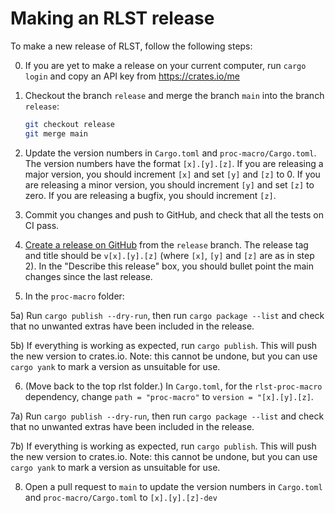 # Making an RLST release

To make a new release of RLST, follow the following steps:

0) If you are yet to make a release on your current computer, run `cargo login` and copy an API
   key from https://crates.io/me

1) Checkout the branch `release` and merge the branch `main` into the branch `release`:
   ```bash
   git checkout release
   git merge main
   ```

2) Update the version numbers in `Cargo.toml` and `proc-macro/Cargo.toml`.
   The version numbers have the format `[x].[y].[z]`. If you are releasing a major
   version, you should increment `[x]` and set `[y]` and `[z]` to 0.
   If you are releasing a minor version, you should increment `[y]` and set `[z]`
   to zero. If you are releasing a bugfix, you should increment `[z]`.

3) Commit you changes and push to GitHub, and check that all the tests on CI pass.

4) [Create a release on GitHub](https://github.com/linalg-rs/rlst/releases/new) from the `release` branch.
   The release tag and title should be `v[x].[y].[z]` (where `[x]`, `[y]` and `[z]` are as in step 2).
   In the "Describe this release" box, you should bullet point the main changes since the last
   release.

5) In the `proc-macro` folder:

5a) Run `cargo publish --dry-run`, then run `cargo package --list` and
    check that no unwanted extras
    have been included in the release.

5b) If everything is working as expected, run `cargo publish`. This will push the new version to
    crates.io. Note: this cannot be undone, but you can use `cargo yank` to mark a version as
    unsuitable for use.

6) (Move back to the top rlst folder.) In `Cargo.toml`, for the `rlst-proc-macro` dependency,
   change `path = "proc-macro"` to `version = "[x].[y].[z]`.

7a) Run `cargo publish --dry-run`, then run `cargo package --list` and
    check that no unwanted extras
    have been included in the release.

7b) If everything is working as expected, run `cargo publish`. This will push the new version to
    crates.io. Note: this cannot be undone, but you can use `cargo yank` to mark a version as
    unsuitable for use.

8) Open a pull request to `main` to update the version numbers in `Cargo.toml` and
   `proc-macro/Cargo.toml` to `[x].[y].[z]-dev`

